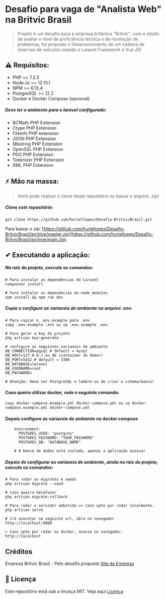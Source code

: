 # Desafio para vaga de "Analista Web" na Britvic Brasil

> Projeto é um desafio para a empresa britânica "Britvic", com o intuito de avaliar o nível de proficiência técnica e de resolução de problemas, foi proposto o Desenvolvimento de um sistema de reservas de veículos usando o Laravel Framework e Vue.JS!

## ⚠ Requisitos:

- PHP >= 7.2.5
- Node.Js >= 12.13.1
- NPM >= 6.13.4
- PostgreSQL >= 12.2
- Docker e Docker Compose (opcional)

##### Deve ter o ambiente para o laravel configurado:

- BCMath PHP Extension
- Ctype PHP Extension
- Fileinfo PHP extension
- JSON PHP Extension
- Mbstring PHP Extension
- OpenSSL PHP Extension
- PDO PHP Extension
- Tokenizer PHP Extension
- XML PHP Extension

## ⚡ Mão na massa:

> Você pode realizar o clone deste repositório ou baixar o arquivo .zip!

##### Clone este repositório:

````
git clone https://github.com/huriellopes/Desafio-BritvicBrasil.git
````

Para baixar o zip: [https://github.com/huriellopes/Desafio-BritvicBrasil/archive/master.zip](https://github.com/huriellopes/Desafio-BritvicBrasil/archive/main.zip)

## ✔ Executando a aplicação:

##### Na raiz do projeto, execute os comandos:

````
# Para instalar as dependências do Laravel
componser install

# Para instalar as dependecias do node_modules
npm install && npm run dev
```` 

##### Copie e configure as variaveis de ambiente no arquivo .env:

````
# Para copiar o .env.example para .env
copy .env.example .env ou cp .env.example .env

# Para gerar a key do projeto
php artisan key:generate

# configure as seguintes variaveis de ambiente
DB_CONNECTION=pgsql # default = mysql
DB_HOST=127.0.0.1 ou db (container do doker)
DB_PORT=5432 # default = 3306
DB_DATABASE=laravel
DB_USERNAME=root
DB_PASSWORD=

# Atenção: Deve ser PostgreSQL e lembre-se de criar o schema/banco!
````

#### Caso queira utilizar docker, rode o seguinte comando:

````
copy docker-compose.example.yml docker-compose.yml ou cp docker-compose.example.yml docker-compose.yml
````

#### Depois configure as variaveis de ambiente no docker compose

````
    environment:
      POSTGRES_USER: "postgres"
      POSTGRES_PASSWORD: "YOUR_PASSWORD"
      POSTGRES_DB: "DATABASE_NAME"

    # O banco de dados está isolado, apenas a aplicação acessa!
````

##### Depois de configurar as variaveis de ambiente, ainda no raiz do projeto, execute os comandos:

````
# Para rodar as migrates e seeds
php artisan migrate --seed

# Caso queira desafazer
php artisan migrate:rollback

# Para rodar o servidor embutido => Caso opte por rodar localmente.
php artisan serve

# Irá executar na seguinte url, abra no navegador
http://localhost:8000

> Caso opte por rodar no docker, acesse no navegador:
http://localhost
````

## Créditos

Empresa Britvic Brasil - Pelo desafio proposto [Site da Empresa](https://www.britvic.com/our-brands/brazil/brazil-portfolio)

## 📝 Licença

Este repositório está sob a linceça MIT. Veja aqui [Licença](license)
